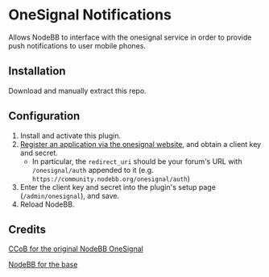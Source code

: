 # OneSignal Notifications
Allows NodeBB to interface with the onesignal service in order to provide push notifications to user mobile phones.

## Installation
Download and manually extract this repo.

## Configuration

1. Install and activate this plugin.
2. [Register an application via the onesignal website](https://www.onesignal.com/create-client), and obtain a client key and secret.
    * In particular, the `redirect_uri` should be your forum's URL with `/onesignal/auth` appended to it (e.g. `https://community.nodebb.org/onesignal/auth`)
3. Enter the client key and secret into the plugin's setup page (`/admin/onesignal`), and save.
4. Reload NodeBB.

## Credits
[CCoB for the original NodeBB OneSignal](https://github.com/CCob/nodebb-plugin-onesignal)

[NodeBB for the base](https://github.com/NodeBB/nodebb-plugin-pushbullet)
